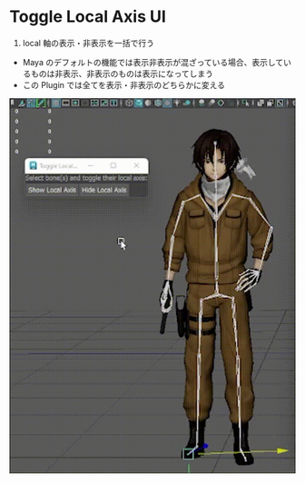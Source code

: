 # Toggle Local Axis UI

1. local 軸の表示・非表示を一括で行う

- Maya のデフォルトの機能では表示非表示が混ざっている場合、表示しているものは非表示、非表示のものは表示になってしまう
- この Plugin では全てを表示・非表示のどちらかに変える

![](https://github.com/szgk/maya_python_practice/blob/main/src/toggle_local_axis_ui/toggle.gif)
